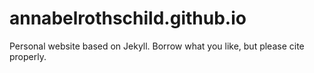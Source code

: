 # annabelrothschild.github.io

Personal website based on Jekyll. Borrow what you like, but please cite properly.
